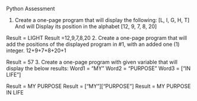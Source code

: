 Python Assessment

1.	Create a one-page program that will display the following:
[L, I, G, H, T]
And will Display its position in the alphabet
[12, 9, 7, 8, 20] 

Result = LIGHT 
Result =12,9,7,8,20
2.	Create a one-page program that will add the positions of the displayed program in #1, with an added one (1) integer.
12+9+7+8+20+1

Result = 57
3.	Create a one-page program with given variable that will display the below results:
Word1 = “MY”
Word2 = “PURPOSE”
Word3 = [“IN LIFE”]

Result = MY PURPOSE
Result = [“MY”][“PURPOSE”]
Result = MY PURPOSE IN LIFE

